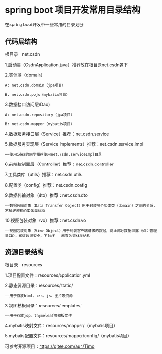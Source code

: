 # spring boot 项目开发常用目录结构
在spring boot开发中一些常用的目录划分

## 代码层结构

根目录：net.csdn

1.启动类（CsdnApplication.java）推荐放在根目录net.csdn包下

2.实体类（domain）

    A: net.csdn.domain（jpa项目）

    B: net.csdn.pojo（mybatis项目）

3.数据接口访问层(Dao)

    A: net.csdn.repository（jpa项目）

    B: net.csdn.mapper（mybatis项目）

4.数据服务接口层（Service）推荐：net.csdn.service

5.数据服务实现层（Service Implements）推荐：net.csdn.service.impl

    ——使用idea的同学推荐使用net.csdn.serviceImpl目录

6.前端控制器层（Controller）推荐：net.csdn.controller

7.工具类库（utils）推荐：net.csdn.utils

8.配置类（config）推荐：net.csdn.config

9.数据传输对象（dto）推荐：net.csdn.dto

    ——数据传输对象（Data Transfer Object）用于封装多个实体类（domain）之间的关系，不破坏原有的实体类结构

10.视图包装对象（vo）推荐：net.csdn.vo

    ——视图包装对象（View Object）用于封装客户端请求的数据，防止部分数据泄露（如：管理员ID），保证数据安全，不破坏   原有的实体类结构

## 资源目录结构

根目录：resources

1.项目配置文件：resources/application.yml

2.静态资源目录：resources/static/

    ——用于存放html、css、js、图片等资源

3.视图模板目录：resources/templates/

    ——用于存放jsp、thymeleaf等模板文件

4.mybatis映射文件：resources/mapper/（mybatis项目）

5.mybatis配置文件：resources/mapper/config/（mybatis项目）

可参考开源项目：https://gitee.com/aun/Timo
